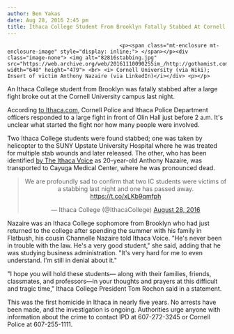 ```yaml
---
author: Ben Yakas
date: Aug 28, 2016 2:45 pm
title: Ithaca College Student From Brooklyn Fatally Stabbed At Cornell University
---
```


	
										<p><span class="mt-enclosure mt-enclosure-image" style="display: inline;"> </span></p><div class="image-none"> <img alt="82816stabbing.jpg" src="https://web.archive.org/web/20161110090255im_/http://gothamist.com/attachments/byakas/82816stabbing.jpg" width="640" height="479"> <br> <i> Cornell University (via Wiki); Insert of victim Anthony Nazaire (via LinkedIn)</i></div> <p></p>

<p>An Ithaca College student from Brooklyn was fatally stabbed after a large fight broke out at the Cornell University campus last night. </p>

<p>According <a href="https://web.archive.org/web/20161110090255/http://www.ithaca.com/news/two-stabbed-at-cornell-info-sought/article_f51032a6-6d08-11e6-95e9-df1e0fb32807.html?bf">to Ithaca.com</a>, Cornell Police and Ithaca Police Department officers responded to a large fight in front of Olin Hall just before 2 a.m. It&apos;s unclear what started the fight nor how many people were involved.</p>

<p>Two Ithaca College students were found stabbed; one was taken by helicopter to the SUNY Upstate University Hospital where he was treated for multiple stab wounds and later released. The other, who has been identified <a href="https://web.archive.org/web/20161110090255/http://ithacavoice.com/2016/08/19-year-old-ithaca-college-student-killed-stabbing-idd-family/">by The Ithaca Voice</a> as 20-year-old Anthony Nazaire, was transported to Cayuga Medical Center, where he was pronounced dead.</p>

<center><blockquote class="twitter-tweet" data-lang="en"><p lang="en" dir="ltr">We are profoundly sad to confirm that two IC students were victims of a stabbing last night and one has passed away. <a href="https://web.archive.org/web/20161110090255/https://t.co/xLKb9qmfph">https://t.co/xLKb9qmfph</a></p>&#x2014; Ithaca College (@IthacaCollege) <a href="https://web.archive.org/web/20161110090255/https://twitter.com/IthacaCollege/status/769894237634699264">August 28, 2016</a></blockquote>
<script async src="//web.archive.org/web/20161110090255js_/http://platform.twitter.com/widgets.js" charset="utf-8"></script></center>

<p>Nazaire was an Ithaca College sophomore from Brooklyn who had just returned to the college after spending the summer with his family in Flatbush, his cousin Channelle Nazaire told Ithaca Voice. &quot;He&apos;s never been in trouble with the law. He&apos;s a very good student,&quot; she said, adding that he was studying business administration. &quot;It&apos;s very hard for me to even understand. I&apos;m still in denial about it.&quot;</p>

<p>&quot;I hope you will hold these students&#x2014; along with their families, friends, classmates, and professors&#x2014;in your thoughts and prayers at this difficult and tragic time,&quot; Ithaca College President Tom Rochon said in a statement.</p>

<p>This was the first homicide in Ithaca in nearly five years. No arrests have been made, and the investigation is ongoing. Authorities urge anyone with information about the crime to contact IPD at 607-272-3245 or Cornell Police at 607-255-1111.</p>					
										
									
				